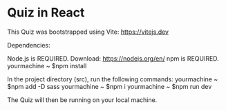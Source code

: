 # Quiz in React

This Quiz was bootstrapped using Vite: https://vitejs.dev

Dependencies:

Node.js is REQUIRED. Download: https://nodejs.org/en/
npm is REQUIRED.  yourmachine ~ $npm install

In the project directory (src), run the following commands:
yourmachine ~ $npm add -D sass
yourmachine ~ $npm i
yourmachine ~ $npm run dev

The Quiz will then be running on your local machine.
